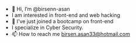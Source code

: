 - 👋 Hi, I’m @birsenn-asan
- I am interested in front-end and web hacking
- 🌱 I've just joined a bootcamp on front-end
- I specialize in Cyber Security.
- 📫 How to reach me birsen.asan33@hotmail.com

<!---
birsenn-asan/birsenn-asan is a ✨ special ✨ repository because its `README.md` (this file) appears on your GitHub profile.
You can click the Preview link to take a look at your changes.
--->
